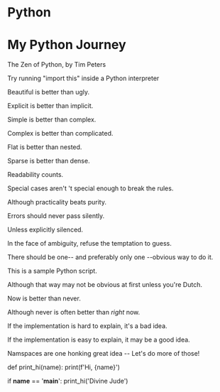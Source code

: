 # Python
# My Python Journey

The Zen of Python, by Tim Peters

Try running "import this" inside a Python interpreter

Beautiful is better than ugly.

Explicit is better than implicit.

Simple is better than complex.

Complex is better than complicated.

Flat is better than nested.

Sparse is better than dense.

Readability counts.

Special cases aren't 't special enough to break the rules.

Although practicality beats purity.

Errors should never pass silently.

Unless explicitly silenced.

In the face of ambiguity, refuse the temptation to guess.

There should be one-- and preferably only one --obvious way to do it.

This is a sample Python script.

Although that way may not be obvious at first unless you're Dutch.

Now is better than never.

Although never is often better than *right* now.

If the implementation is hard to explain, it's a bad idea.

If the implementation is easy to explain, it may be a good idea.

Namspaces are one honking great idea -- Let's do more of those!



def print_hi(name):
    print(f'Hi, {name}')
    
if __name__ == '__main__':
    print_hi('Divine Jude')
